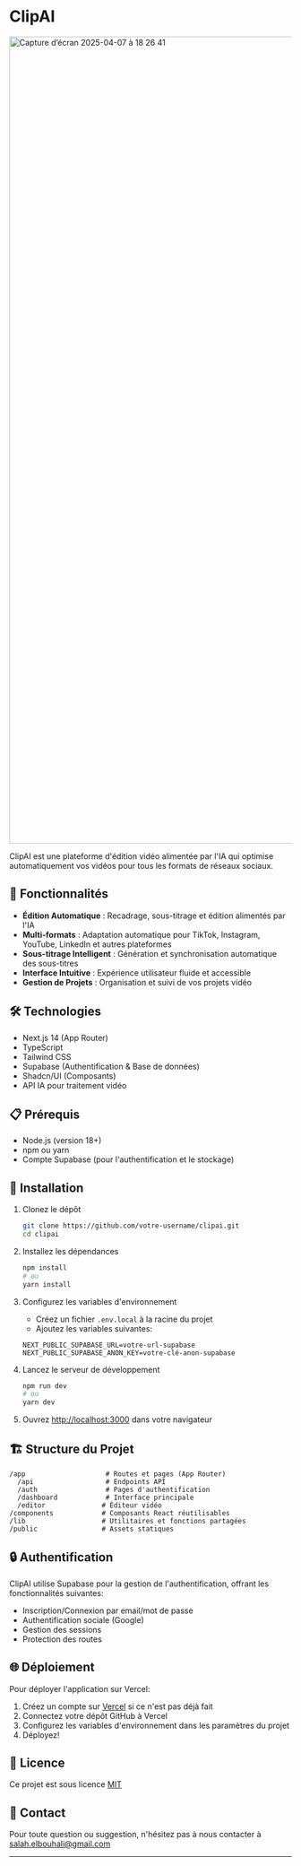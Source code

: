 # ClipAI
<img width="1440" alt="Capture d’écran 2025-04-07 à 18 26 41" src="https://github.com/user-attachments/assets/ed502835-cdaf-4b1b-a939-e41c33fd1266" />

ClipAI est une plateforme d'édition vidéo alimentée par l'IA qui optimise automatiquement vos vidéos pour tous les formats de réseaux sociaux.

## 🚀 Fonctionnalités

- **Édition Automatique** : Recadrage, sous-titrage et édition alimentés par l'IA
- **Multi-formats** : Adaptation automatique pour TikTok, Instagram, YouTube, LinkedIn et autres plateformes
- **Sous-titrage Intelligent** : Génération et synchronisation automatique des sous-titres
- **Interface Intuitive** : Expérience utilisateur fluide et accessible
- **Gestion de Projets** : Organisation et suivi de vos projets vidéo

## 🛠️ Technologies

- Next.js 14 (App Router)
- TypeScript
- Tailwind CSS
- Supabase (Authentification & Base de données)
- Shadcn/UI (Composants)
- API IA pour traitement vidéo

## 📋 Prérequis

- Node.js (version 18+)
- npm ou yarn
- Compte Supabase (pour l'authentification et le stockage)

## 🔧 Installation

1. Clonez le dépôt
   ```bash
   git clone https://github.com/votre-username/clipai.git
   cd clipai
   ```

2. Installez les dépendances
   ```bash
   npm install
   # ou
   yarn install
   ```

3. Configurez les variables d'environnement
   - Créez un fichier `.env.local` à la racine du projet
   - Ajoutez les variables suivantes:
   ```
   NEXT_PUBLIC_SUPABASE_URL=votre-url-supabase
   NEXT_PUBLIC_SUPABASE_ANON_KEY=votre-clé-anon-supabase
   ```

4. Lancez le serveur de développement
   ```bash
   npm run dev
   # ou
   yarn dev
   ```

5. Ouvrez [http://localhost:3000](http://localhost:3000) dans votre navigateur

## 🏗️ Structure du Projet

```
/app                    # Routes et pages (App Router)
  /api                  # Endpoints API
  /auth                 # Pages d'authentification
  /dashboard            # Interface principale
  /editor              # Éditeur vidéo
/components            # Composants React réutilisables
/lib                   # Utilitaires et fonctions partagées
/public                # Assets statiques
```

## 🔒 Authentification

ClipAI utilise Supabase pour la gestion de l'authentification, offrant les fonctionnalités suivantes:
- Inscription/Connexion par email/mot de passe
- Authentification sociale (Google)
- Gestion des sessions
- Protection des routes

## 🌐 Déploiement

Pour déployer l'application sur Vercel:

1. Créez un compte sur [Vercel](https://vercel.com) si ce n'est pas déjà fait
2. Connectez votre dépôt GitHub à Vercel
3. Configurez les variables d'environnement dans les paramètres du projet
4. Déployez!

## 📝 Licence

Ce projet est sous licence [MIT](LICENSE)

## 📧 Contact

Pour toute question ou suggestion, n'hésitez pas à nous contacter à salah.elbouhali@gmail.com

---

